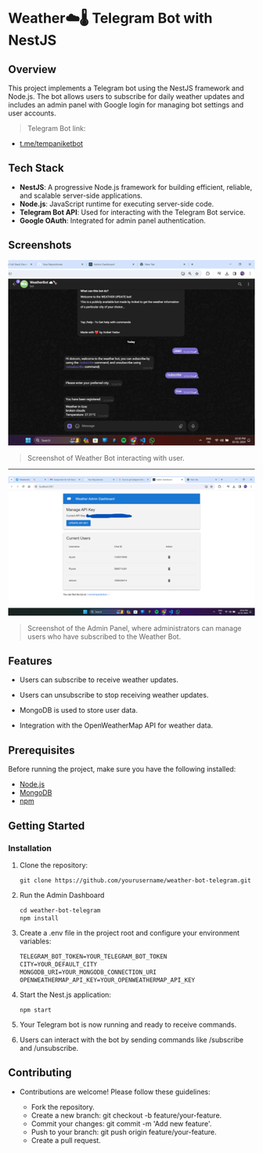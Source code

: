 # Weather☁️🌡️ Telegram Bot with NestJS

## Overview

This project implements a Telegram bot using the NestJS framework and Node.js. 
The bot allows users to subscribe for daily weather updates and includes an admin panel with Google login for managing bot settings and user accounts.

> Telegram Bot link:
- [t.me/tempaniketbot](https://t.me/tempaniketbot/)

## Tech Stack

- **NestJS**: A progressive Node.js framework for building efficient, reliable, and scalable server-side applications.
- **Node.js**: JavaScript runtime for executing server-side code.
- **Telegram Bot API**: Used for interacting with the Telegram Bot service.
- **Google OAuth**: Integrated for admin panel authentication.
  
## Screenshots


![Screenshot 1](/weatherBot.png)
> Screenshot of Weather Bot interacting with user.
***
![Screenshot 2](/adminPanelScreenshot.png)
> Screenshot of the Admin Panel, where administrators can manage users who have subscribed to the Weather Bot.


## Features

- Users can subscribe to receive weather updates.

- Users can unsubscribe to stop receiving weather updates.

 - MongoDB is used to store user data.

- Integration with the OpenWeatherMap API for weather data.

## Prerequisites

Before running the project, make sure you have the following installed:

- [Node.js](https://nodejs.org/)
- [MongoDB](https://www.mongodb.com/)
- [npm](https://www.npmjs.com/)

## Getting Started

### Installation 

1. Clone the repository:

   ```shell
   git clone https://github.com/yourusername/weather-bot-telegram.git
   ```
2. Run the Admin Dashboard
    ```
   cd weather-bot-telegram
   npm install
   ```
3. Create a .env file in the project root and configure your environment variables:
    ```
    TELEGRAM_BOT_TOKEN=YOUR_TELEGRAM_BOT_TOKEN
    CITY=YOUR_DEFAULT_CITY
    MONGODB_URI=YOUR_MONGODB_CONNECTION_URI
    OPENWEATHERMAP_API_KEY=YOUR_OPENWEATHERMAP_API_KEY
    ```
    
4. Start the Nest.js application:
    ```
    npm start
    ```
5. Your Telegram bot is now running and ready to receive commands.

6. Users can interact with the bot by sending commands like /subscribe and /unsubscribe.


## Contributing 
- Contributions are welcome! Please follow these guidelines:

    - Fork the repository.
    - Create a new branch: git checkout -b feature/your-feature.
    - Commit your changes: git commit -m 'Add new feature'.
    - Push to your branch: git push origin feature/your-feature.
    - Create a pull request.
    
